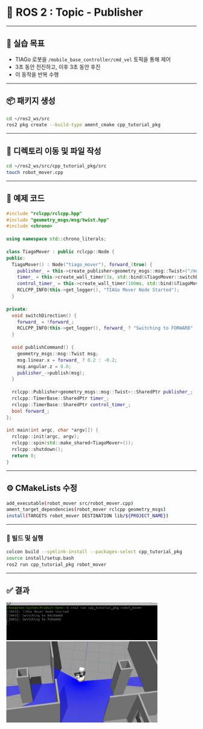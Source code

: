 #  🧮 ROS 2 : Topic - Publisher 



---

## 🧨 실습 목표

- TIAGo 로봇을 `/mobile_base_controller/cmd_vel` 토픽을 통해 제어
- 3초 동안 전진하고, 이후 3초 동안 후진
- 이 동작을 반복 수행

---

## 📦 패키지 생성

```bash
cd ~/ros2_ws/src
ros2 pkg create --build-type ament_cmake cpp_tutorial_pkg

```
---

## 🎀 디렉토리 이동 및 파일 작성

```bash
cd ~/ros2_ws/src/cpp_tutorial_pkg/src
touch robot_mover.cpp
```
---

## 📄 예제 코드

```cpp
#include "rclcpp/rclcpp.hpp"
#include "geometry_msgs/msg/twist.hpp"
#include <chrono>

using namespace std::chrono_literals;

class TiagoMover : public rclcpp::Node {
public:
  TiagoMover() : Node("tiago_mover"), forward_(true) {
    publisher_ = this->create_publisher<geometry_msgs::msg::Twist>("/mobile_base_controller/cmd_vel", 10);
    timer_ = this->create_wall_timer(3s, std::bind(&TiagoMover::switchDirection, this));
    control_timer_ = this->create_wall_timer(100ms, std::bind(&TiagoMover::publishCommand, this));
    RCLCPP_INFO(this->get_logger(), "TIAGo Mover Node Started");
  }

private:
  void switchDirection() {
    forward_ = !forward_;
    RCLCPP_INFO(this->get_logger(), forward_ ? "Switching to FORWARD" : "Switching to BACKWARD");
  }

  void publishCommand() {
    geometry_msgs::msg::Twist msg;
    msg.linear.x = forward_ ? 0.2 : -0.2;
    msg.angular.z = 0.0;
    publisher_->publish(msg);
  }

  rclcpp::Publisher<geometry_msgs::msg::Twist>::SharedPtr publisher_;
  rclcpp::TimerBase::SharedPtr timer_;
  rclcpp::TimerBase::SharedPtr control_timer_;
  bool forward_;
};

int main(int argc, char *argv[]) {
  rclcpp::init(argc, argv);
  rclcpp::spin(std::make_shared<TiagoMover>());
  rclcpp::shutdown();
  return 0;
}
```

---
## ⚙️ CMakeLists 수정

```bash
add_executable(robot_mover src/robot_mover.cpp)
ament_target_dependencies(robot_mover rclcpp geometry_msgs)
install(TARGETS robot_mover DESTINATION lib/${PROJECT_NAME})
```
---

### 🎇  빌드 및 실행

```bash
colcon build --symlink-install --packages-select cpp_tutorial_pkg
source install/setup.bash
ros2 run cpp_tutorial_pkg robot_mover
```
---

## ✅ 결과

<img src="움직임 출력.png" alt="움직임 출력" width="400"/>

<img src="움직임 티아고.png" alt="움직임 티아고" width="400"/>

